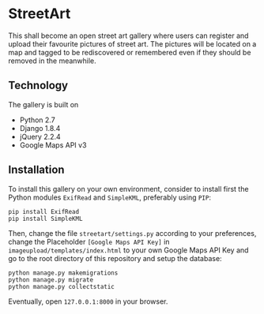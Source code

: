 # StreetArt

This shall become an open street art gallery where users can register and upload their favourite pictures of street art. The pictures will be located on a map and tagged to be rediscovered or remembered even if they should be removed in the meanwhile.

## Technology

The gallery is built on

* Python 2.7
* Django 1.8.4
* jQuery 2.2.4
* Google Maps API v3

## Installation

To install this gallery on your own environment, consider to install first the Python modules `ExifRead` and `SimpleKML`, preferably using `PIP`:

```
pip install ExifRead
pip install SimpleKML
```

Then, change the file `streetart/settings.py` according to your preferences, change the Placeholder `[Google Maps API Key]` in `imageupload/templates/index.html` to your own Google Maps API Key and go to the root directory of this repository and setup the database:

```
python manage.py makemigrations
python manage.py migrate
python manage.py collectstatic
```

Eventually, open `127.0.0.1:8000` in your browser.